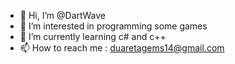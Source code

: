 - 👋 Hi, I’m @DartWave
- 👀 I’m interested in programming some games
- 🌱 I’m currently learning c# and c++
- 📫 How to reach me : duaretagems14@gmail.com

<!---
DartWave/DartWave is a ✨ special ✨ repository because its `README.md` (this file) appears on your GitHub profile.
You can click the Preview link to take a look at your changes.
--->
